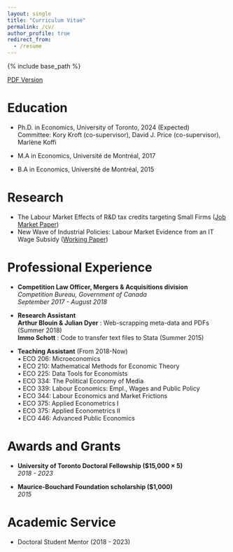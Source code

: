 ```yaml
---
layout: single
title: "Curriculum Vitae"
permalink: /cv/
author_profile: true
redirect_from:
  - /resume
---
```

{% include base_path %}

[PDF Version](https://github.com/Alehoux/alehoux.github.io/blob/f7671b4dc522cba68fd88a010dee8750b22d5509/files/CV_JMP.pdf)

Education
======
* Ph.D. in Economics, University of Toronto, 2024 (Expected)  
    Committee: Kory Kroft (co-supervisor), David J. Price (co-supervisor), Marl&#232;ne Koffi    
     
* M.A in Economics, Universit‌&#233; de Montr&#233;al, 2017  
* B.A in Economics, Universit‌&#233; de Montr&#233;al, 2015  

Research
======
* The Labour Market Effects of R&D tax credits targeting Small Firms ([Job Market Paper](https://alehoux.github.io/JMP/))
* New Wave of Industrial Policies: Labour Market Evidence from an IT Wage Subsidy ([Working Paper](https://alehoux.github.io/talks/))


Professional Experience
======
* **Competition Law Officer, Mergers & Acquisitions division**  
    *Competition Bureau, Government of Canada*  
    *September 2017 - August 2018*    

* **Research Assistant**  
     **Arthur Blouin & Julian Dyer** : Web-scrapping meta-data and PDFs (Summer 2018)  
     **Immo Schott** : Code to transfer text files to Stata (Summer 2015)

* **Teaching Assistant** (From 2018-Now)  
    • ECO 206: Microeconomics  
    • ECO 210: Mathematical Methods for Economic Theory  
    • ECO 225: Data Tools for Economists  
    • ECO 334: The Political Economy of Media  
    • ECO 339: Labour Economics: Empl., Wages and Public Policy  
    • ECO 344: Labour Economics and Market Frictions  
    • ECO 375: Applied Econometrics I  
    • ECO 375: Applied Econometrics II  
    • ECO 446: Advanced Public Economics  
      
Awards and Grants 
======
* **University of Toronto Doctoral Fellowship ($15,000 × 5)**  
    *2018 - 2023*

* **Maurice-Bouchard Foundation scholarship ($1,000)**  
    *2015*   
  
Academic Service
======
* Doctoral Student Mentor (2018 - 2023)
